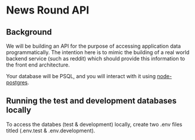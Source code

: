 # News Round API

## Background

We will be building an API for the purpose of accessing application data programmatically. The intention here is to mimic the building of a real world backend service (such as reddit) which should provide this information to the front end architecture.

Your database will be PSQL, and you will interact with it using [node-postgres](https://node-postgres.com/).

## Running the test and development databases locally

To access the databes (test & development) locally, create two .env files titled (.env.test & .env.development).
